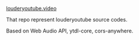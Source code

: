 <a href="louderyoutube.video"> louderyoutube.video </a>

That repo represent louderyoutube source codes. 

Based on Web Audio API, ytdl-core, cors-anywhere.



